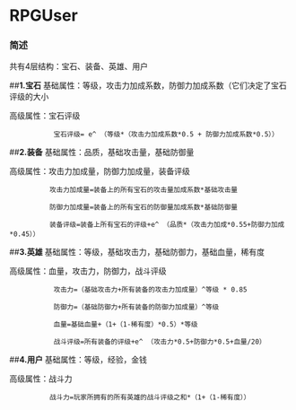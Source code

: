# RPGUser

### 简述
共有4层结构：宝石、装备、英雄、用户


##**1.宝石**
  基础属性：等级，攻击力加成系数，防御力加成系数（它们决定了宝石评级的大小
  
  高级属性：宝石评级
  
               宝石评级= e^ （等级*（攻击力加成系数*0.5 + 防御力加成系数*0.5））
 
    
##**2.装备**
  基础属性：品质，基础攻击量，基础防御量
  
  高级属性：攻击力加成量，防御力加成量，装备评级
  
              攻击力加成量=装备上的所有宝石的攻击量加成系数*基础攻击量
              
              防御力加成量=装备上的所有宝石的防御量加成系数*基础防御量
              
              装备评级=装备上所有宝石的评级+e^ （品质*（攻击力加成*0.55+防御力加成*0.45））
           
  
##**3.英雄**
  基础属性：等级，基础攻击力，基础防御力，基础血量，稀有度
  
  高级属性：血量，攻击力，防御力，战斗评级
  
               攻击力=（基础攻击力+所有装备的攻击力加成量）^等级 * 0.85
               
               防御力=（基础防御力+所有装备的防御力加成量）^等级
               
               血量=基础血量+（1+（1-稀有度）*0.5）*等级
               
               战斗评级=所有装备的评级+e^ （攻击力*0.5+防御力*0.5+血量/20）
  
  
##**4.用户**
  基础属性：等级，经验，金钱
  
  高级属性：战斗力
  
              战斗力=玩家所拥有的所有英雄的战斗评级之和*（1+（1-稀有度））
